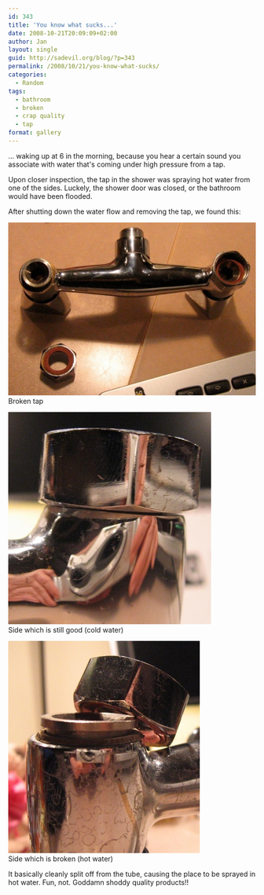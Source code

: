 ```yaml
---
id: 343
title: 'You know what sucks...'
date: 2008-10-21T20:09:09+02:00
author: Jan
layout: single
guid: http://sadevil.org/blog/?p=343
permalink: /2008/10/21/you-know-what-sucks/
categories:
  - Random
tags:
  - bathroom
  - broken
  - crap quality
  - tap
format: gallery
---
```

... waking up at 6 in the morning, because you hear a certain sound you associate with water that's coming under high pressure from a tap.

Upon closer inspection, the tap in the shower was spraying hot water from one of the sides. Luckely, the shower door was closed, or the bathroom would have been flooded.

After shutting down the water flow and removing the tap, we found this:

![](/assets/images/2008/10/IMG_4490-sm.jpg)  
Broken tap

![](/assets/images/2008/10/IMG_4492-sm.jpg)  
Side which is still good (cold water)

![](/assets/images/2008/10/IMG_4491-sm.jpg)  
Side which is broken (hot water)

It basically cleanly split off from the tube, causing the place to be sprayed in hot water. Fun, not. Goddamn shoddy quality products!!